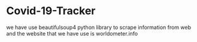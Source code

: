 # Covid-19-Tracker
we have use beautifulsoup4 python library to scrape information from web and the website that we have use is worldometer.info
